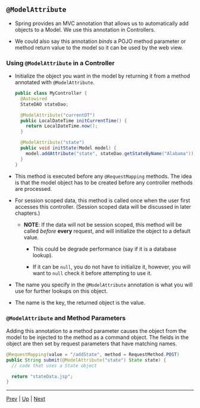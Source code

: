 ## `@ModelAttribute`

* Spring provides an MVC annotation that allows us to automatically add objects to a Model. We use this annotation in Controllers.

* We could also say this annotation _binds_ a POJO method parameter or method return value to the model so it can be used by the web view.

### Using `@ModelAttribute` in a Controller

* Initialize the object you want in the model by returning it from a method annotated with `@ModelAttribute`.

  ```java
  public class MyController {
    @Autowired
    StateDAO stateDao;

    @ModelAttribute("currentDT")
    public LocalDateTime initCurrentTime() {
      return LocalDateTime.now();
    }

    @ModelAttribute("state")
    public void initState(Model model) {
      model.addAttribute("state", stateDao.getStateByName("Alabama"));
    }
  }

  ```

* This method is executed before any `@RequestMapping` methods. The idea is that the model object has to be created before any controller methods are processed.

* For session scoped data, this method is called once when the user first accesses this controller. (Session scoped data will be discussed in later chapters.)

  * **NOTE**: If the data will not be session scoped, this method will be called _before_ **every** request, and will initialize the object to a default value.

    * This could be degrade performance (say if it is a database lookup).

    * If it can be `null`, you do not have to initialize it, however, you will want to `null` check it before attempting to use it.

* The name you specify in the `@ModelAttribute` annotation is what you will use for further lookups on this object.

* The name is the key, the returned object is the value.

### `@ModelAttribute` and Method Parameters

Adding this annotation to a method parameter causes the object from the model to be injected to the method as a command object. The fields in the object are then set by request parameters that have matching names.

```java
@RequestMapping(value = "/addState", method = RequestMethod.POST)
public String submit(@ModelAttribute("state") State state) {
  // code that uses a State object

  return "stateData.jsp";
}
```

<hr>

[Prev](singleton.md) | [Up](../README.md) | [Next](states_lab_2.md)
